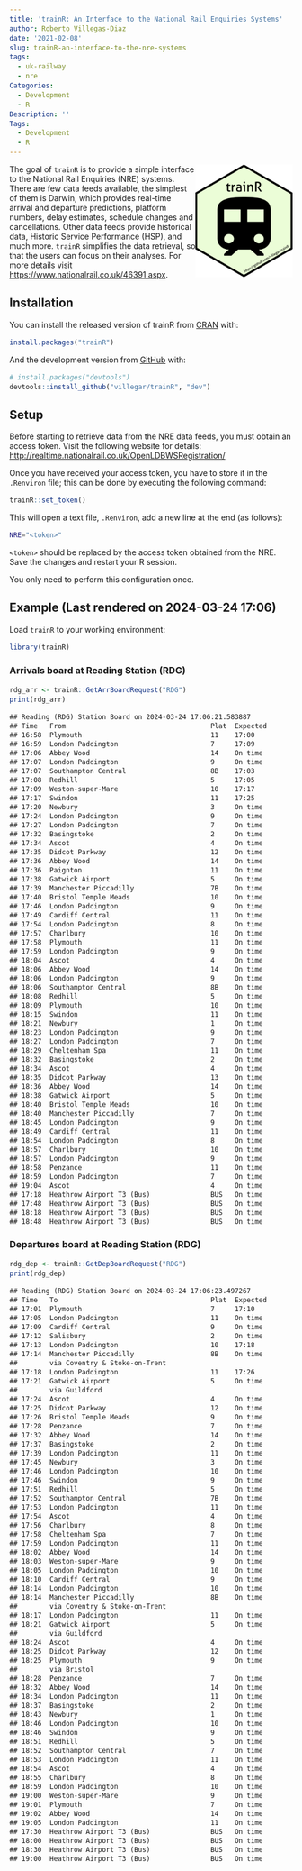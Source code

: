 ```yaml
---
title: 'trainR: An Interface to the National Rail Enquiries Systems'
author: Roberto Villegas-Diaz
date: '2021-02-08'
slug: trainR-an-interface-to-the-nre-systems
tags:
  - uk-railway
  - nre
Categories:
  - Development
  - R
Description: ''
Tags:
  - Development
  - R
---
```


<img src="https://raw.githubusercontent.com/villegar/trainR/main/inst/images/logo.png" alt="logo" align="right" height=200px/>

The goal of `trainR` is to provide a simple interface to the 
National Rail Enquiries (NRE) systems. There are few data feeds 
available, the simplest of them is Darwin, which provides real-time 
arrival and departure predictions, platform numbers, delay estimates, 
schedule changes and cancellations. Other data feeds provide historical 
data, Historic Service Performance (HSP), and much more. `trainR` 
simplifies the data retrieval, so that the users can focus on their 
analyses. For more details visit 
https://www.nationalrail.co.uk/46391.aspx.

## Installation

You can install the released version of trainR from [CRAN](https://CRAN.R-project.org) with:

``` r
install.packages("trainR")
```

And the development version from [GitHub](https://github.com/) with:

``` r
# install.packages("devtools")
devtools::install_github("villegar/trainR", "dev")
```

## Setup
Before starting to retrieve data from the NRE data feeds, you must obtain an access token. 
Visit the following website for details: http://realtime.nationalrail.co.uk/OpenLDBWSRegistration/

Once you have received your access token, you have to store it in the `.Renviron` file; this can be 
done by executing the following command:


```r
trainR::set_token()
```

This will open a text file, `.Renviron`, add a new line at the end (as follows):

```bash
NRE="<token>"
```

`<token>` should be replaced by the access token obtained from the NRE. Save the changes and restart 
your R session.

You only need to perform this configuration once.

## Example (Last rendered on 2024-03-24 17:06)

Load `trainR` to your working environment:

```r
library(trainR)
```

### Arrivals board at Reading Station (RDG)


```r
rdg_arr <- trainR::GetArrBoardRequest("RDG")
print(rdg_arr)
```

```
## Reading (RDG) Station Board on 2024-03-24 17:06:21.583887
## Time   From                                    Plat  Expected
## 16:58  Plymouth                                11    17:00
## 16:59  London Paddington                       7     17:09
## 17:06  Abbey Wood                              14    On time
## 17:07  London Paddington                       9     On time
## 17:07  Southampton Central                     8B    17:03
## 17:08  Redhill                                 5     17:05
## 17:09  Weston-super-Mare                       10    17:17
## 17:17  Swindon                                 11    17:25
## 17:20  Newbury                                 3     On time
## 17:24  London Paddington                       9     On time
## 17:27  London Paddington                       7     On time
## 17:32  Basingstoke                             2     On time
## 17:34  Ascot                                   4     On time
## 17:35  Didcot Parkway                          12    On time
## 17:36  Abbey Wood                              14    On time
## 17:36  Paignton                                11    On time
## 17:38  Gatwick Airport                         5     On time
## 17:39  Manchester Piccadilly                   7B    On time
## 17:40  Bristol Temple Meads                    10    On time
## 17:46  London Paddington                       9     On time
## 17:49  Cardiff Central                         11    On time
## 17:54  London Paddington                       8     On time
## 17:57  Charlbury                               10    On time
## 17:58  Plymouth                                11    On time
## 17:59  London Paddington                       9     On time
## 18:04  Ascot                                   4     On time
## 18:06  Abbey Wood                              14    On time
## 18:06  London Paddington                       9     On time
## 18:06  Southampton Central                     8B    On time
## 18:08  Redhill                                 5     On time
## 18:09  Plymouth                                10    On time
## 18:15  Swindon                                 11    On time
## 18:21  Newbury                                 1     On time
## 18:23  London Paddington                       9     On time
## 18:27  London Paddington                       7     On time
## 18:29  Cheltenham Spa                          11    On time
## 18:32  Basingstoke                             2     On time
## 18:34  Ascot                                   4     On time
## 18:35  Didcot Parkway                          13    On time
## 18:36  Abbey Wood                              14    On time
## 18:38  Gatwick Airport                         5     On time
## 18:40  Bristol Temple Meads                    10    On time
## 18:40  Manchester Piccadilly                   7     On time
## 18:45  London Paddington                       9     On time
## 18:49  Cardiff Central                         11    On time
## 18:54  London Paddington                       8     On time
## 18:57  Charlbury                               10    On time
## 18:57  London Paddington                       9     On time
## 18:58  Penzance                                11    On time
## 18:59  London Paddington                       7     On time
## 19:04  Ascot                                   4     On time
## 17:18  Heathrow Airport T3 (Bus)               BUS   On time
## 17:48  Heathrow Airport T3 (Bus)               BUS   On time
## 18:18  Heathrow Airport T3 (Bus)               BUS   On time
## 18:48  Heathrow Airport T3 (Bus)               BUS   On time
```

### Departures board at Reading Station (RDG)


```r
rdg_dep <- trainR::GetDepBoardRequest("RDG")
print(rdg_dep)
```

```
## Reading (RDG) Station Board on 2024-03-24 17:06:23.497267
## Time   To                                      Plat  Expected
## 17:01  Plymouth                                7     17:10
## 17:05  London Paddington                       11    On time
## 17:09  Cardiff Central                         9     On time
## 17:12  Salisbury                               2     On time
## 17:13  London Paddington                       10    17:18
## 17:14  Manchester Piccadilly                   8B    On time
##        via Coventry & Stoke-on-Trent           
## 17:18  London Paddington                       11    17:26
## 17:21  Gatwick Airport                         5     On time
##        via Guildford                           
## 17:24  Ascot                                   4     On time
## 17:25  Didcot Parkway                          12    On time
## 17:26  Bristol Temple Meads                    9     On time
## 17:28  Penzance                                7     On time
## 17:32  Abbey Wood                              14    On time
## 17:37  Basingstoke                             2     On time
## 17:39  London Paddington                       11    On time
## 17:45  Newbury                                 3     On time
## 17:46  London Paddington                       10    On time
## 17:46  Swindon                                 9     On time
## 17:51  Redhill                                 5     On time
## 17:52  Southampton Central                     7B    On time
## 17:53  London Paddington                       11    On time
## 17:54  Ascot                                   4     On time
## 17:56  Charlbury                               8     On time
## 17:58  Cheltenham Spa                          7     On time
## 17:59  London Paddington                       11    On time
## 18:02  Abbey Wood                              14    On time
## 18:03  Weston-super-Mare                       9     On time
## 18:05  London Paddington                       10    On time
## 18:10  Cardiff Central                         9     On time
## 18:14  London Paddington                       10    On time
## 18:14  Manchester Piccadilly                   8B    On time
##        via Coventry & Stoke-on-Trent           
## 18:17  London Paddington                       11    On time
## 18:21  Gatwick Airport                         5     On time
##        via Guildford                           
## 18:24  Ascot                                   4     On time
## 18:25  Didcot Parkway                          12    On time
## 18:25  Plymouth                                9     On time
##        via Bristol                             
## 18:28  Penzance                                7     On time
## 18:32  Abbey Wood                              14    On time
## 18:34  London Paddington                       11    On time
## 18:37  Basingstoke                             2     On time
## 18:43  Newbury                                 1     On time
## 18:46  London Paddington                       10    On time
## 18:46  Swindon                                 9     On time
## 18:51  Redhill                                 5     On time
## 18:52  Southampton Central                     7     On time
## 18:53  London Paddington                       11    On time
## 18:54  Ascot                                   4     On time
## 18:55  Charlbury                               8     On time
## 18:59  London Paddington                       10    On time
## 19:00  Weston-super-Mare                       9     On time
## 19:01  Plymouth                                7     On time
## 19:02  Abbey Wood                              14    On time
## 19:05  London Paddington                       11    On time
## 17:30  Heathrow Airport T3 (Bus)               BUS   On time
## 18:00  Heathrow Airport T3 (Bus)               BUS   On time
## 18:30  Heathrow Airport T3 (Bus)               BUS   On time
## 19:00  Heathrow Airport T3 (Bus)               BUS   On time
```
